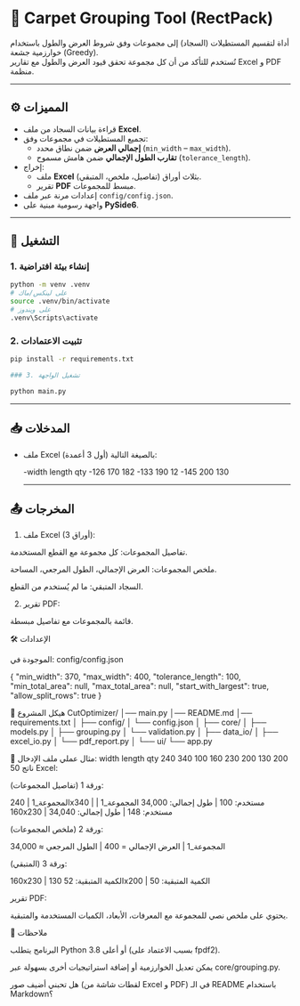 # 🧩 Carpet Grouping Tool (RectPack)

أداة لتقسيم المستطيلات (السجاد) إلى مجموعات وفق شروط العرض والطول باستخدام خوارزمية جشعة (Greedy).  
تُستخدم للتأكد من أن كل مجموعة تحقق قيود العرض والطول مع تقارير Excel و PDF منظمة.

---

## ⚙️ المميزات

- قراءة بيانات السجاد من ملف **Excel**.
- تجميع المستطيلات في مجموعات وفق:
  - **إجمالي العرض** ضمن نطاق محدد (`min_width` – `max_width`).
  - **تقارب الطول الإجمالي** ضمن هامش مسموح (`tolerance_length`).
- إخراج:
  - ملف **Excel** بثلاث أوراق (تفاصيل، ملخص، المتبقي).
  - تقرير **PDF** مبسط للمجموعات.
- إعدادات مرنة عبر ملف `config/config.json`.
- واجهة رسومية مبنية على **PySide6**.

---

## 🚀 التشغيل

### 1. إنشاء بيئة افتراضية

```bash
python -m venv .venv
# على لينكس/ماك
source .venv/bin/activate
# على ويندوز
.venv\Scripts\activate
```

### 2. تثبيت الاعتمادات

```bash
pip install -r requirements.txt

### 3. تشغيل الواجهة

python main.py
```

---

## 📥 المدخلات

- ملف Excel بالصيغة التالية (أول 3 أعمدة):

  -width length qty
  -126 170 182
  -133 190 12
  -145 200 130

  ***

## 📤 المخرجات

1. ملف Excel (3 أوراق):

تفاصيل المجموعات: كل مجموعة مع القطع المستخدمة.

ملخص المجموعات: العرض الإجمالي، الطول المرجعي، المساحة.

السجاد المتبقي: ما لم يُستخدم من القطع.

2. تقرير PDF:

قائمة بالمجموعات مع تفاصيل مبسطة.

🛠️ الإعدادات

الموجودة في: config/config.json

{
"min_width": 370,
"max_width": 400,
"tolerance_length": 100,
"min_total_area": null,
"max_total_area": null,
"start_with_largest": true,
"allow_split_rows": true
}

📂 هيكل المشروع
CutOptimizer/
│── main.py
│── README.md
│── requirements.txt
│
├── config/
│ └── config.json
│
├── core/
│ ├── models.py
│ ├── grouping.py
│ └── validation.py
│
├── data_io/
│ ├── excel_io.py
│ └── pdf_report.py
│
└── ui/
└── app.py

🧪 مثال عملي
ملف الإدخال:
width length qty
240 340 100
160 230 200
130 200 50
ناتج Excel:

ورقة 1 (تفاصيل المجموعات):

المجموعة_1 | 240x340 | مستخدم: 100 | طول إجمالي: 34,000
المجموعة_1 | 160x230 | مستخدم: 148 | طول إجمالي: 34,040

ورقة 2 (ملخص المجموعات):

المجموعة_1 | العرض الإجمالي = 400 | الطول المرجعي ≈ 34,000

ورقة 3 (المتبقي):

160x230 | الكمية المتبقية: 52
130x200 | الكمية المتبقية: 50

تقرير PDF:

يحتوي على ملخص نصي للمجموعة مع المعرفات، الأبعاد، الكميات المستخدمة والمتبقية.

📜 ملاحظات

البرنامج يتطلب Python 3.8 أو أعلى (بسبب الاعتماد على fpdf2).

يمكن تعديل الخوارزمية أو إضافة استراتيجيات أخرى بسهولة عبر core/grouping.py.

هل تحبني أضيف صور (لقطات شاشة من Excel و PDF) في الـ README باستخدام Markdown؟

```

```
